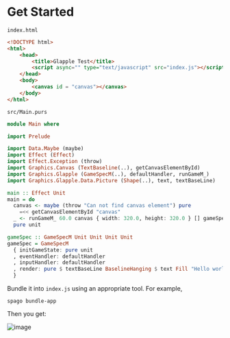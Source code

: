 # Get Started

`index.html`
```html
<!DOCTYPE html>
<html>
    <head>
        <title>Glapple Test</title>
        <script async="" type="text/javascript" src="index.js"></script>
    </head>
    <body>
        <canvas id = "canvas"></canvas>
    </body>
</html>
```

`src/Main.purs`
```purescript
module Main where

import Prelude

import Data.Maybe (maybe)
import Effect (Effect)
import Effect.Exception (throw)
import Graphics.Canvas (TextBaseline(..), getCanvasElementById)
import Graphics.Glapple (GameSpecM(..), defaultHandler, runGameM_)
import Graphics.Glapple.Data.Picture (Shape(..), text, textBaseLine)

main :: Effect Unit
main = do
  canvas <- maybe (throw "Can not find canvas element") pure
    =<< getCanvasElementById "canvas"
  _ <- runGameM_ 60.0 canvas { width: 320.0, height: 320.0 } [] gameSpec
  pure unit

gameSpec :: GameSpecM Unit Unit Unit Unit
gameSpec = GameSpecM
  { initGameState: pure unit
  , eventHandler: defaultHandler
  , inputHandler: defaultHandler
  , render: pure $ textBaseLine BaselineHanging $ text Fill "Hello world"
  }
```

Bundle it into `index.js` using an appropriate tool. For example,
```
spago bundle-app
```

Then you get:

![image](https://user-images.githubusercontent.com/55534323/143014373-d16b75f0-4aa0-4741-82c5-736e6f41a4dd.png)